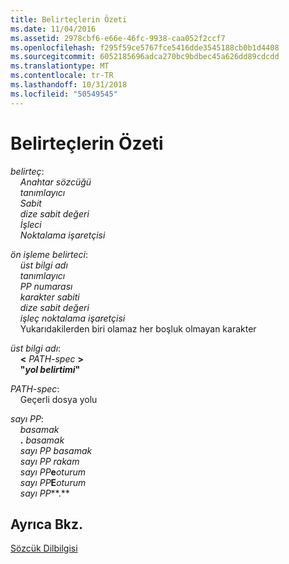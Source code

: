 ```yaml
---
title: Belirteçlerin Özeti
ms.date: 11/04/2016
ms.assetid: 2978cbf6-e66e-46fc-9938-caa052f2ccf7
ms.openlocfilehash: f295f59ce5767fce5416dde3545188cb0b1d4408
ms.sourcegitcommit: 6052185696adca270bc9bdbec45a626dd89cdcdd
ms.translationtype: MT
ms.contentlocale: tr-TR
ms.lasthandoff: 10/31/2018
ms.locfileid: "50549545"
---
```

# <a name="summary-of-tokens"></a>Belirteçlerin Özeti

*belirteç*:<br/>
&nbsp;&nbsp;&nbsp;&nbsp;*Anahtar sözcüğü*<br/>
&nbsp;&nbsp;&nbsp;&nbsp;*tanımlayıcı*<br/>
&nbsp;&nbsp;&nbsp;&nbsp;*Sabit*<br/>
&nbsp;&nbsp;&nbsp;&nbsp;*dize sabit değeri*<br/>
&nbsp;&nbsp;&nbsp;&nbsp;*İşleci*<br/>
&nbsp;&nbsp;&nbsp;&nbsp;*Noktalama işaretçisi*

*ön işleme belirteci*:<br/>
&nbsp;&nbsp;&nbsp;&nbsp;*üst bilgi adı*<br/>
&nbsp;&nbsp;&nbsp;&nbsp;*tanımlayıcı*<br/>
&nbsp;&nbsp;&nbsp;&nbsp;*PP numarası*<br/>
&nbsp;&nbsp;&nbsp;&nbsp;*karakter sabiti*<br/>
&nbsp;&nbsp;&nbsp;&nbsp;*dize sabit değeri*<br/>
&nbsp;&nbsp;&nbsp;&nbsp;*işleç noktalama işaretçisi*<br/>
&nbsp;&nbsp;&nbsp;&nbsp;Yukarıdakilerden biri olamaz her boşluk olmayan karakter

*üst bilgi adı*:<br/>
&nbsp;&nbsp;&nbsp;&nbsp;**\<**  *PATH-spec*  **>**<br/>
&nbsp;&nbsp;&nbsp;&nbsp;**"***yol belirtimi***"**

*PATH-spec*:<br/>
&nbsp;&nbsp;&nbsp;&nbsp;Geçerli dosya yolu

*sayı PP*:<br/>
&nbsp;&nbsp;&nbsp;&nbsp;*basamak*<br/>
&nbsp;&nbsp;&nbsp;&nbsp;**.** *basamak*<br/>
&nbsp;&nbsp;&nbsp;&nbsp;*sayı PP* *basamak* <br/>
&nbsp;&nbsp;&nbsp;&nbsp;*sayı PP* *rakam*<br/>
&nbsp;&nbsp;&nbsp;&nbsp;*sayı PP***e***oturum*<br/>
&nbsp;&nbsp;&nbsp;&nbsp;*sayı PP***E***oturum*<br/>
&nbsp;&nbsp;&nbsp;&nbsp;*sayı PP***.**

## <a name="see-also"></a>Ayrıca Bkz.

[Sözcük Dilbilgisi](../c-language/lexical-grammar.md)